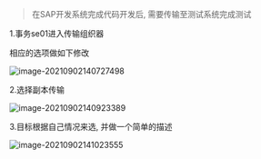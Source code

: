 > 在SAP开发系统完成代码开发后, 需要传输至测试系统完成测试

1.事务se01进入传输组织器

相应的选项做如下修改

![image-20210902140727498](F:\mdfile\mdpic\image-20210902140727498.png)

2.选择副本传输

![image-20210902140923389](F:\mdfile\mdpic\image-20210902140923389.png)

3.目标根据自己情况来选, 并做一个简单的描述

![image-20210902141023555](F:\mdfile\mdpic\image-20210902141023555.png)

